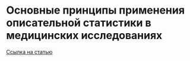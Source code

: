 # Основные принципы применения описательной статистики в медицинских исследованиях

[Ссылка на статью](https://www.sechenovmedj.com/jour/article/view/397?locale=ru_RU#tab1)